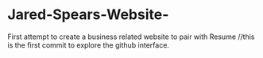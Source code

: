 # Jared-Spears-Website-
First attempt to create a business related website to pair with Resume
//this is the first commit to explore the github interface.
